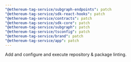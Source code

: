 ```yaml
---
"@ethereum-tag-service/subgraph-endpoints": patch
"@ethereum-tag-service/sdk-react-hooks": patch
"@ethereum-tag-service/contracts": patch
"@ethereum-tag-service/sdk-core": patch
"@ethereum-tag-service/subgraph": patch
"@ethereum-tag-service/tsconfig": patch
"@ethereum-tag-service/brand": patch
"@ethereum-tag-service/app": patch
---
```


Add and configure and execute repository & package linting.
